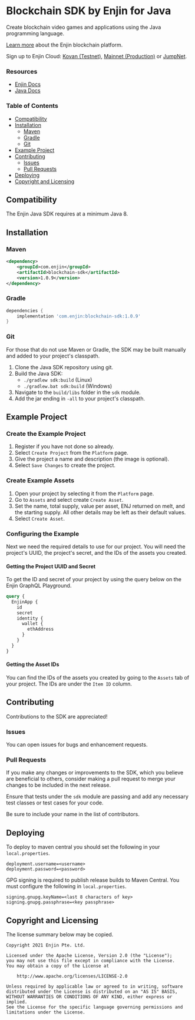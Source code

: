 # Blockchain SDK by Enjin for Java

Create blockchain video games and applications using the Java programming language.

[Learn more](https://enjin.io/) about the Enjin blockchain platform.

Sign up to Enjin Cloud: [Kovan (Testnet)](https://kovan.cloud.enjin.io/),
[Mainnet (Production)](https://cloud.enjin.io/) or [JumpNet](https://jumpnet.cloud.enjin.io/).

### Resources

* [Enjin Docs](https://docs.enjin.io)
* [Java Docs](https://enjin.github.io/enjin-java-sdk/sdk/latest/)

### Table of Contents

* [Compatibility](#compatibility)
* [Installation](#installation)
    * [Maven](#maven)
    * [Gradle](#gradle)
    * [Git](#git)
* [Example Project](#example-project)
* [Contributing](#contributing)
    * [Issues](#issues)
    * [Pull Requests](#pull-requests)
* [Deploying](#deploying)
* [Copyright and Licensing](#copyright-and-licensing)

## Compatibility

The Enjin Java SDK requires at a minimum Java 8.

## Installation

### Maven

```xml
<dependency>
    <groupId>com.enjin</groupId>
    <artifactId>blockchain-sdk</artifactId>
    <version>1.0.9</version>
</dependency>
```

### Gradle

```groovy
dependencies {
    implementation 'com.enjin:blockchain-sdk:1.0.9'
}
```

### Git

For those that do not use Maven or Gradle, the SDK may be built manually and added to your project's classpath.

1. Clone the Java SDK repository using git.
2. Build the Java SDK:
    * `./gradlew sdk:build` (Linux)
    * `./gradlew.bat sdk:build` (Windows)
3. Navigate to the `build/libs` folder in the `sdk` module.
4. Add the jar ending in `-all` to your project's classpath.

## Example Project

### Create the Example Project

1. Register if you have not done so already.
2. Select `Create Project` from the `Platform` page.
3. Give the project a name and description (the image is optional).
4. Select `Save Changes` to create the project.

### Create Example Assets

1. Open your project by selecting it from the `Platform` page.
2. Go to `Assets` and select create `Create Asset`.
3. Set the name, total supply, value per asset, ENJ returned on melt, and the starting supply. All other details may be
   left as their default values.
4. Select `Create Asset`.

### Configuring the Example

Next we need the required details to use for our project. You will need the project's UUID, the project's secret, and
the IDs of the assets you created.

#### Getting the Project UUID and Secret

To get the ID and secret of your project by using the query below on the Enjin GraphQL Playground.

```graphql
query {
  EnjinApp {
    id
    secret
    identity {
      wallet {
        ethAddress
      }
    }
  }
}
```

#### Getting the Asset IDs

You can find the IDs of the assets you created by going to the `Assets` tab of your project. The IDs are under the
`Item ID` column.

## Contributing

Contributions to the SDK are appreciated!

### Issues

You can open issues for bugs and enhancement requests.

### Pull Requests

If you make any changes or improvements to the SDK, which you believe are beneficial to others, consider making a pull
request to merge your changes to be included in the next release.

Ensure that tests under the `sdk` module are passing and add any necessary test classes or test cases for your code.

Be sure to include your name in the list of contributors.

## Deploying

To deploy to maven central you should set the following in your `local.properties`.

```properties
deployment.username=<username>
deployment.password=<password>
```

GPG signing is required to publish release builds to Maven Central. You must configure the following in
`local.properties`.

```properties
signing.gnupg.keyName=<last 8 characters of key>
signing.gnupg.passphrase=<key passphrase>
```

## Copyright and Licensing

The license summary below may be copied.

```text
Copyright 2021 Enjin Pte. Ltd.

Licensed under the Apache License, Version 2.0 (the "License");
you may not use this file except in compliance with the License.
You may obtain a copy of the License at

    http://www.apache.org/licenses/LICENSE-2.0

Unless required by applicable law or agreed to in writing, software
distributed under the License is distributed on an "AS IS" BASIS,
WITHOUT WARRANTIES OR CONDITIONS OF ANY KIND, either express or implied.
See the License for the specific language governing permissions and
limitations under the License.
```
